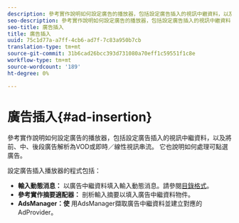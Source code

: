 ```yaml
---
description: 參考實作說明如何設定廣告的播放器，包括設定廣告插入的視訊中繼資料，以及將前、中、後段廣告解析為VOD或即時／線性視訊串流。 它也說明如何處理可點選廣告。
seo-description: 參考實作說明如何設定廣告的播放器，包括設定廣告插入的視訊中繼資料，以及將前、中、後段廣告解析為VOD或即時／線性視訊串流。 它也說明如何處理可點選廣告。
seo-title: 廣告插入
title: 廣告插入
uuid: 75c1d77a-a7ff-4cb6-ad7f-7c83a950b7cb
translation-type: tm+mt
source-git-commit: 31b6cad26bcc393d731080a70eff1c59551f1c8e
workflow-type: tm+mt
source-wordcount: '189'
ht-degree: 0%

---
```



# 廣告插入{#ad-insertion}

參考實作說明如何設定廣告的播放器，包括設定廣告插入的視訊中繼資料，以及將前、中、後段廣告解析為VOD或即時／線性視訊串流。 它也說明如何處理可點選廣告。

設定廣告插入播放器的程式包括：

* **輸入動態消息：** 以廣告中繼資料填入輸入動態消息。請參閱[目錄格式](../set-up-dev-environment/exploring-code/catalog-format.md)。
* **參考實作摘要適配器：** 剖析輸入摘要以填入廣告中繼資料物件。
* **AdsManager：使** 用AdsManager擷取廣告中繼資料並建立對應的AdProvider。